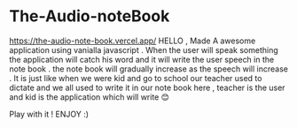 # The-Audio-noteBook
https://the-audio-note-book.vercel.app/
HELLO , Made A awesome application using vanialla javascript .
When the user will speak something the application will catch his word and it will write the user speech
in the note book .
the note book will gradually increase as the speech will increase .
It is just like when we were kid and go to school our teacher used to dictate and we all used to write it in our note book
here , teacher is the user and kid is the application which will write 😊

Play with it !
ENJOY :)
 
